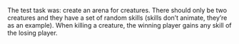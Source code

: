 The test task was: create an arena for creatures. There should only be two creatures and they have a set of random skills (skills don’t animate, they’re as an example). When killing a creature, the winning player gains any skill of the losing player.
